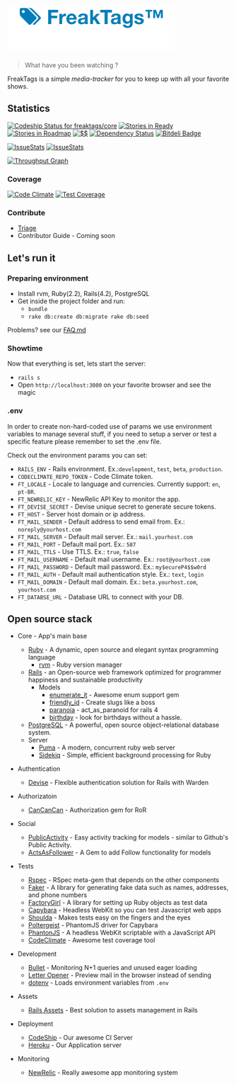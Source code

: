 ![logo](https://raw.githubusercontent.com/FreakTags/core/master/public/assets/images/logo/readme-logo.png)
====
> What have you been watching ?

FreakTags is a simple *media-tracker* for you to keep up with all your favorite shows.

## Statistics
[![Codeship Status for freaktags/core](https://img.shields.io/codeship/55647cb0-2fe7-0132-1216-3ad622bf587e/master.svg?style=flat)](https://codeship.io/projects/39670)
[![Stories in Ready](https://badge.waffle.io/freaktags/core.png?label=ready&title=Ready)](https://waffle.io/freaktags/core)
[![Stories in Roadmap](https://badge.waffle.io/freaktags/core.png?label=roadmap&title=Roadmap)](https://waffle.io/freaktags/core)
[![$$](http://img.shields.io/gratipay/marceloboeira.svg?style=flat)](https://gratipay.com/marceloboeira/)
[![Dependency Status](https://gemnasium.com/freaktags/core.svg)](https://gemnasium.com/freaktags/core)
[![Bitdeli Badge](https://d2weczhvl823v0.cloudfront.net/FreakTags/core/trend.png)](https://bitdeli.com/free "Bitdeli Badge")

[![IssueStats](http://issuestats.com/github/freaktags/core/badge/pr?style=flat)](http://issuestats.com/github/freaktags/core "IssueStats")
[![IssueStats](http://issuestats.com/github/freaktags/core/badge/issue?style=flat)](http://issuestats.com/github/freaktags/core "IssueStats")


[![Throughput Graph](https://graphs.waffle.io/freaktags/core/throughput.svg)](https://waffle.io/freaktags/core/metrics)

### Coverage

[![Code Climate](https://codeclimate.com/github/freaktags/core/badges/gpa.svg)](https://codeclimate.com/github/freaktags/core)
[![Test Coverage](https://codeclimate.com/github/freaktags/core/badges/coverage.svg)](https://codeclimate.com/github/freaktags/core)

### Contribute

* [Triage](http://www.codetriage.com/freaktags/core)
* Contributor Guide - Coming soon

## Let's run it

### Preparing environment

* Install rvm, Ruby(2.2), Rails(4.2), PostgreSQL
* Get inside the project folder and run:
  * `bundle`
  * `rake db:create db:migrate rake db:seed`

Problems? see our [FAQ.md](https://github.com/freaktags/core/blob/master/FAQ.md)

### Showtime

Now that everything is set, lets start the server:

  * `rails s`
  * Open `http://localhost:3000` on your favorite browser and see the magic


### .env

In order to create non-hard-coded use of params we use environment variables to manage several stuff, if you need to setup a server or test a specific feature please remember to set the .env file.

Check out the environment params you can set:

* `RAILS_ENV` - Rails environment. Ex.:`development`, `test`, `beta`, `production`.
* `CODECLIMATE_REPO_TOKEN` - Code Climate token.
* `FT_LOCALE` - Locale to language and currencies. Currently support: `en`, `pt-BR`.
* `FT_NEWRELIC_KEY` - NewRelic API Key to monitor the app.
* `FT_DEVISE_SECRET` - Devise unique secret to generate secure tokens.
* `FT_HOST` - Server host domain or ip address.
* `FT_MAIL_SENDER` - Default address to send email from. Ex.: `noreply@yourhost.com`
* `FT_MAIL_SERVER` - Default mail server. Ex.: `mail.yourhost.com`
* `FT_MAIL_PORT` - Default mail port. Ex.: `587`
* `FT_MAIL_TTLS` - Use TTLS. Ex.: `true`, `false`
* `FT_MAIL_USERNAME` - Default mail username. Ex.: `root@yourhost.com`
* `FT_MAIL_PASSWORD` - Default mail password. Ex.: `my$ecureP4$$w0rd`
* `FT_MAIL_AUTH` - Default mail authentication style. Ex.: `text`, `login`
* `FT_MAIL_DOMAIN` - Default mail domain. Ex.: `beta.yourhost.com`, `yourhost.com`
* `FT_DATABSE_URL` - Database URL to connect with your DB.


## Open source stack

  * Core - App's main base
    * [Ruby](https://www.ruby-lang.org) - A dynamic, open source and elegant syntax programming language
      * [rvm](http://rvm.io) - Ruby version manager
    * [Rails](http://rubyonrails.org) - an Open-source web framework optimized for programmer happiness and sustainable productivity
      * Models
        * [enumerate_it](https://github.com/cassiomarques/enumerate_it) - Awesome enum support gem
        * [friendly_id](https://github.com/norman/friendly_id) - Create slugs like a boss
        * [paranoia](https://github.com/radar/paranoia) - act_as_paranoid for rails 4
        * [birthday](https://github.com/railslove/birthday) - look for birthdays without a hassle.
    * [PostgreSQL](http://www.postgresql.org) -  A powerful, open source object-relational database system.
    * Server
      * [Puma](http://puma.io) - A modern, concurrent ruby web server
      * [Sidekiq](http://sidekiq.org) - Simple, efficient background processing for Ruby
  * Authentication
    * [Devise](https://github.com/plataformatec/devise) - Flexible authentication solution for Rails with Warden
  * Authorizatoin
    * [CanCanCan](https://github.com/CanCanCommunity/cancancan) - Authorization gem for RoR
  * Social
    * [PublicActivity](https://github.com/pokonski/public_activity) - Easy activity tracking for models - similar to Github's Public Activity.
    * [ActsAsFollower](https://github.com/tcocca/acts_as_follower) - A Gem to add Follow functionality for models

  * Tests
    * [Rspec](https://github.com/rspec/rspec) - RSpec meta-gem that depends on the other components
    * [Faker](https://github.com/stympy/faker) - A library for generating fake data such as names, addresses, and phone numbers
    * [FactoryGirl](https://github.com/thoughtbot/factory_girl) - A library for setting up Ruby objects as test data
    * [Capybara](https://github.com/thoughtbot/capybara-webkit) - Headless WebKit so you can test Javascript web apps
    * [Shoulda](https://github.com/thoughtbot/shoulda) - Makes tests easy on the fingers and the eyes
    * [Poltergeist](https://github.com/teampoltergeist/poltergeist) -  PhantomJS driver for Capybara
    * [PhantonJS](http://phantomjs.org) - A headless WebKit scriptable with a JavaScript API
    * [CodeClimate](http://codeclimate.com) - Awesome test coverage tool
  * Development
    * [Bullet](https://github.com/flyerhzm/bullet) - Monitoring N+1 queries and unused eager loading
    * [Letter Opener](https://github.com/ryanb/letter_opener) - Preview mail in the browser instead of sending
    * [dotenv](https://github.com/bkeepers/dotenv) - Loads environment variables from `.env`
  * Assets
    * [Rails Assets](http://rails-assets.org) - Best solution to assets management in Rails
  * Deployment
    * [CodeShip](http://codeship.io) - Our awesome CI Server
    * [Heroku](http://heroku.com) - Our Application server
  * Monitoring
    * [NewRelic](http://newrelic.com) - Really awesome app monitoring system
